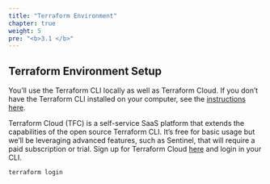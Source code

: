 ```yaml
---
title: "Terraform Environment"
chapter: true
weight: 5
pre: "<b>3.1 </b>"
---
```


## Terraform Environment Setup

You’ll use the Terraform CLI locally as well as Terraform Cloud. If you don’t have the Terraform CLI installed on your computer, see the [instructions here](https://learn.hashicorp.com/tutorials/terraform/install-cli).

Terraform Cloud (TFC) is a self-service SaaS platform that extends the capabilities of the open source Terraform CLI. It’s free for basic usage but we’ll be leveraging advanced features, such as Sentinel, that will require a paid subscription or trial. Sign up for Terraform Cloud [here](https://app.terraform.io/signup) and login in your CLI.

```
terraform login
```